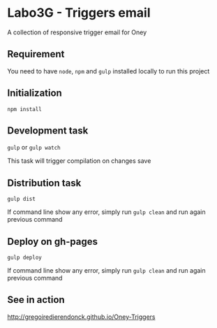 # Labo3G - Triggers email

A collection of responsive trigger email for Oney

## Requirement

You need to have `node`, `npm` and `gulp` installed locally to run this project

## Initialization

`npm install`

## Development task

`gulp` or `gulp watch`

This task will trigger compilation on changes save

## Distribution task

`gulp dist`

If command line show any error, simply run `gulp clean` and run again previous command

## Deploy on gh-pages

`gulp deploy`

If command line show any error, simply run `gulp clean` and run again previous command

## See in action

http://gregoiredierendonck.github.io/Oney-Triggers
